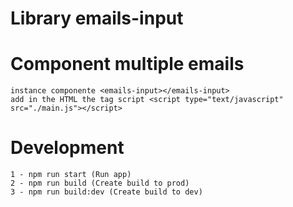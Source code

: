 # Library emails-input

# Component multiple emails
    instance componente <emails-input></emails-input>
    add in the HTML the tag script <script type="text/javascript" src="./main.js"></script>

# Development

    1 - npm run start (Run app)
    2 - npm run build (Create build to prod)
    3 - npm run build:dev (Create build to dev)
